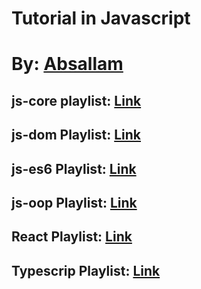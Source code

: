 # Tutorial in Javascript
# By: [Absallam](https://github.com/MohamedAbsallam)

## js-core playlist: [Link](https://www.youtube.com/watch?v=eKuNnpWhm7c&list=PLDoPjvoNmBAw6p0z0Ek0OjPzeXoqlFlCh&pp=iAQB)
## js-dom Playlist: [Link](https://www.youtube.com/watch?v=LlQC9sU0coM&list=PLDoPjvoNmBAxx97QDMOCpzxbu1ZHJ4i7i&pp=iAQB)
## js-es6 Playlist: [Link](https://www.youtube.com/watch?v=DcyOVddJ62E&list=PLDoPjvoNmBAy3siU1b04xY24ZlstofO9M&pp=iAQB)
## js-oop Playlist: [Link](https://www.youtube.com/watch?v=6ivFyw0gs8o&list=PLDoPjvoNmBAzLyvrWPwMw6bbBlTwPxgLF&pp=iAQB)
## React Playlist: [Link](https://www.youtube.com/watch?v=p0nHbX_H3to&list=PL1FWK-sgJ9el-axKTMU_1l5PEyv7tn-wk)
## Typescrip Playlist: [Link](https://www.youtube.com/watch?v=yUndnE-2osg&list=PLDoPjvoNmBAy532K9M_fjiAmrJ0gkCyLJ&pp=iAQB)
